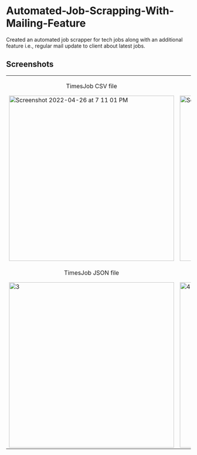 # Automated-Job-Scrapping-With-Mailing-Feature
Created an automated job scrapper for tech jobs along with an additional feature i.e., regular mail update to client about latest jobs. 

## Screenshots
<table>
 <tr>
  <td>
   <p align="center">TimesJob CSV file</p>
   <img width="450" alt="Screenshot 2022-04-26 at 7 11 01 PM" src="https://user-images.githubusercontent.com/52202163/165314274-c32d8a09-11e7-47a1-a610-88abdb2cf8fb.png">
  </td>
  <td>
     <p align="center">InternShala CSV file</p>
   <img width="450" alt="Screenshot 2022-04-26 at 7 11 39 PM" src="https://user-images.githubusercontent.com/52202163/165314307-cbc8b926-a554-4006-bfa4-a60da5559157.png">
  </td>
 </tr>
 <tr>
  <td>
     <p align="center">TimesJob JSON file</p>
   <img width="450" alt="3" src="https://user-images.githubusercontent.com/52202163/165314324-36f558a6-65ec-4754-8a3f-1de91bba6127.png">
  </td>
  <td>
     <p align="center">InternShala JSON file</p>
   <img width="450" alt="4" src="https://user-images.githubusercontent.com/52202163/165314332-83c2293e-2ecf-41a9-9582-2fc928ef7bc4.png">
   </td>
  </tr>
  <tr>
 </table>

